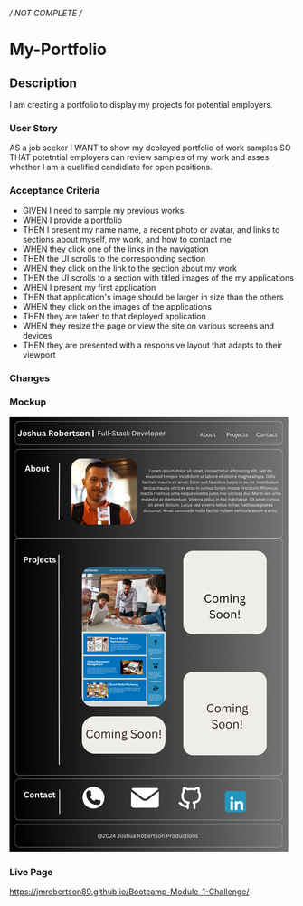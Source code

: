 
*/ NOT COMPLETE /* 

# My-Portfolio

## Description 

I am creating a portfolio to display my projects for potential employers.

### User Story

AS a job seeker
I WANT to show my deployed portfolio of work samples
SO THAT potetntial employers can review samples of my work and asses whether I am a qualified candidiate for open positions.

### Acceptance Criteria

- GIVEN I need to sample my previous works
- WHEN I provide a portfolio
- THEN I present my name name, a recent photo or avatar, and links to sections about myself, my work, and how to contact me
- WHEN they click one of the links in the navigation
- THEN the UI scrolls to the corresponding section
- WHEN they click on the link to the section about my work
- THEN the UI scrolls to a section with titled images of the my applications
- WHEN I present my first application
- THEN that application's image should be larger in size than the others
- WHEN they click on the images of the applications
- THEN they are taken to that deployed application
- WHEN they resize the page or view the site on various screens and devices
- THEN they are presented with a responsive layout that adapts to their viewport


### Changes



### Mockup
![Alt text](./assets/images/Add%20a%20subheading.png)



### Live Page

https://jmrobertson89.github.io/Bootcamp-Module-1-Challenge/

